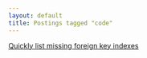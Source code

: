 ```yaml
---
layout: default
title: Postings tagged "code"
---
```

[Quickly list missing foreign key indexes](http://janesconference.github.com/KievII//2009/09/quickly-list-missing-foreign-key-indexes)<br />
